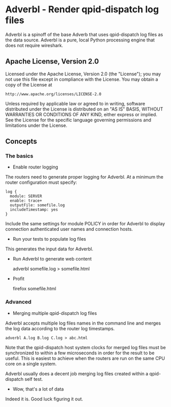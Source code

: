 #  Adverbl - Render qpid-dispatch log files

Adverbl is a spinoff of the base Adverb that uses qpid-dispatch log 
files as the data source. Adverbl is a pure, local Python processing
engine that does not require wireshark.

## Apache License, Version 2.0

Licensed under the Apache License, Version 2.0 (the "License"); you may not use
this file except in compliance with the License.  You may obtain a copy of the
License at

    http://www.apache.org/licenses/LICENSE-2.0

Unless required by applicable law or agreed to in writing, software distributed
under the License is distributed on an "AS IS" BASIS, WITHOUT WARRANTIES OR
CONDITIONS OF ANY KIND, either express or implied.  See the License for the
specific language governing permissions and limitations under the License.


## Concepts

### The basics

* Enable router logging

The routers need to generate proper logging for Adverbl. 
At a minimum the router configuration must specify:

    log {
      module: SERVER
      enable: trace+
      outputFile: somefile.log
      includeTimestamp: yes
    }

Include the same settings for module POLICY in order for Adverbl to 
display connection authenticated user names and connection hosts.

* Run your tests to populate log files

This generates the input data for Adverbl.

* Run Adverbl to generate web content

    adverbl somefile.log > somefile.html

* Profit

    firefox somefile.html

###  Advanced

* Merging multiple qpid-dispatch log files

Adverbl accepts multiple log files names in the command line and
merges the log data according to the router log timestamps.

    adverbl A.log B.log C.log > abc.html

Note that the qpid-dispatch host system clocks for merged log files
must be synchronized to within a few microseconds in order for the
result to be useful. This is easiest to achieve when the routers are
run on the same CPU core on a single system.

Adverbl usually does a decent job merging log files created within a
qpid-dispatch self test.

* Wow, that's a lot of data

Indeed it is. Good luck figuring it out.
